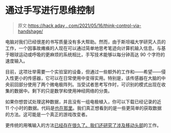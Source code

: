 # 通过手写进行思维控制

> 原文:[https://hack aday . com/2021/05/16/think-control-via-handshage/](https://hackaday.com/2021/05/16/thought-control-via-handwriting/)

电脑对我们已经很差的书写质量没有多大帮助。然而，由于斯坦福大学研究人员的工作，一个因事故瘫痪的人现在可以通过简单地思考笔迹向计算机输入信息。与基于眼球运动或呼吸的更麻烦的系统相比，手写技术能够以每分钟高达 90 个字符的速度输入。

目前，这项壮举需要一个实验室的设备，但通过一些额外的工作和——希望——侵入性更小的传感器，它可以在日常使用中变得实用。特别是，该传感器在大脑的中央前回部分使用了两个微电极阵列。当受试者思考写作时，可识别的模式出现在收集的数据中。剩下的只是数学和使用神经网络的分类。

如果你想尝试处理这种数据，并且没有一组电极植入，你可以下载已经记录的近 11 个小时的数据。代码是[也在那里](https://github.com/fwillett/handwritingBCI)。我们真正想看到的是一些更简单的获取数据的方法。这可能是一个真正的游戏改变者。

更传统的用嘴输入的方法[已经存在很久了。我们还研究了涉及](https://hackaday.com/2020/01/21/inputs-of-interest-tongues-for-technology/)[移动头部](https://hackaday.com/2015/09/14/head-gesture-tracking-helps-limited-mobility-students/)的工作。